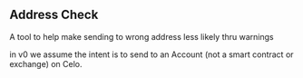 ## Address Check

A tool to help make sending to wrong address less likely thru warnings


in v0 we assume the intent is to send to an Account (not a smart contract or exchange) on Celo.


